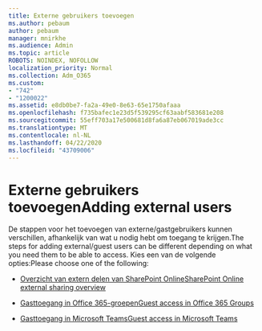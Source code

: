 ```yaml
---
title: Externe gebruikers toevoegen
ms.author: pebaum
author: pebaum
manager: mnirkhe
ms.audience: Admin
ms.topic: article
ROBOTS: NOINDEX, NOFOLLOW
localization_priority: Normal
ms.collection: Adm_O365
ms.custom:
- "742"
- "1200022"
ms.assetid: e8db0be7-fa2a-49e0-8e63-65e1750afaaa
ms.openlocfilehash: f735bafec1e23d5f539295cf63aabf583681e208
ms.sourcegitcommit: 55eff703a17e500681d8fa6a87eb067019ade3cc
ms.translationtype: MT
ms.contentlocale: nl-NL
ms.lasthandoff: 04/22/2020
ms.locfileid: "43709006"
---
```

# <a name="adding-external-users"></a><span data-ttu-id="7554f-102">Externe gebruikers toevoegen</span><span class="sxs-lookup"><span data-stu-id="7554f-102">Adding external users</span></span>

<span data-ttu-id="7554f-103">De stappen voor het toevoegen van externe/gastgebruikers kunnen verschillen, afhankelijk van wat u nodig hebt om toegang te krijgen.</span><span class="sxs-lookup"><span data-stu-id="7554f-103">The steps for adding external/guest users can be different depending on what you need them to be able to access.</span></span> <span data-ttu-id="7554f-104">Kies een van de volgende opties:</span><span class="sxs-lookup"><span data-stu-id="7554f-104">Please choose one of the following:</span></span>
  
- [<span data-ttu-id="7554f-105">Overzicht van extern delen van SharePoint Online</span><span class="sxs-lookup"><span data-stu-id="7554f-105">SharePoint Online external sharing overview</span></span>](https://docs.microsoft.com/sharepoint/external-sharing-overview)

- [<span data-ttu-id="7554f-106">Gasttoegang in Office 365-groepen</span><span class="sxs-lookup"><span data-stu-id="7554f-106">Guest access in Office 365 Groups</span></span>](https://support.office.com/article/guest-access-in-office-365-groups-bfc7a840-868f-4fd6-a390-f347bf51aff6)

- [<span data-ttu-id="7554f-107">Gasttoegang in Microsoft Teams</span><span class="sxs-lookup"><span data-stu-id="7554f-107">Guest access in Microsoft Teams</span></span>](https://docs.microsoft.com/microsoftteams/guest-access-checklist)
